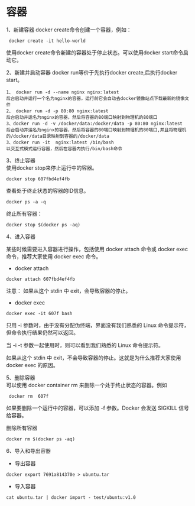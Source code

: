 # 容器
1、新建容器 
docker create命令创建一个容器，例如：
```
 docker create -it hello-world
```
使用docker create命令新建的容器处于停止状态。可以使用docker start命令启动它。

2、新建并启动容器
docker run等价于先执行docker create,后执行docker start。
``` 
1、 docker run -d --name nginx nginx:latest  
后台启动并运行一个名为nginx的容器，运行前它会自动去docker镜像站点下载最新的镜像文件  
2、 docker run -d -p 80:80 nginx:latest  
后台启动并运名为nginx的容器，然后将容器的80端口映射到物理机的80端口
3、docker run -d -v /docker/data:/docker/data -p 80:80 nginx:latest  
后台启动并运名为nginx的容器，然后将容器的80端口映射到物理机的80端口,并且将物理机的/docker/data目录映射到容器的/docker/data
3、docker run -it  nginx:latest /bin/bash  
以交互式模式运行容器，然后在容器内执行/bin/bash命令
 ```
3、终止容器  
使用docker stop来停止运行中的容器。
```
docker stop 607fbd4ef4fb
```
查看处于终止状态的容器的ID信息。
```
docker ps -a -q
```
终止所有容器：
```
docker stop $(docker ps -aq)
```
4、进入容器   

某些时候需要进入容器进行操作，包括使用 docker attach 命令或 docker exec 命令，推荐大家使用 docker exec 命令。
- docker attach
```
docker attach 607fbd4ef4fb
```
注意： 如果从这个 stdin 中 exit，会导致容器的停止。
- docker exec
```
docker exec -it 607f bash
```
只用 -i 参数时，由于没有分配伪终端，界面没有我们熟悉的 Linux 命令提示符，但命令执行结果仍然可以返回。

当 -i -t 参数一起使用时，则可以看到我们熟悉的 Linux 命令提示符。

如果从这个 stdin 中 exit，不会导致容器的停止。这就是为什么推荐大家使用 docker exec 的原因。

5、删除容器  
可以使用 docker container rm 来删除一个处于终止状态的容器。例如
```
 docker rm  607f
```
如果要删除一个运行中的容器，可以添加 -f 参数。Docker 会发送 SIGKILL 信号给容器。

删除所有容器
```
docker rm $(docker ps -aq)
```
6、导入和导出容器   

- 导出容器
```
docker export 7691a814370e > ubuntu.tar
```
- 导入容器
```
cat ubuntu.tar | docker import - test/ubuntu:v1.0
```
